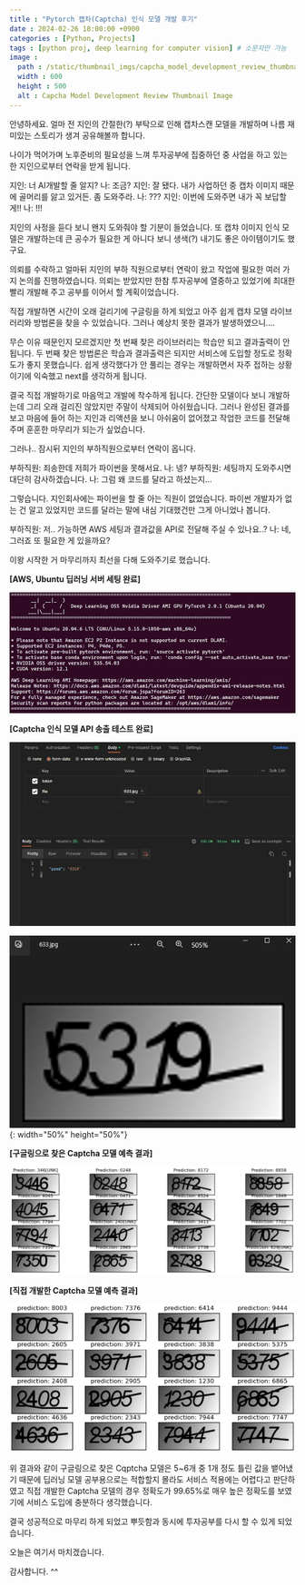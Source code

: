 ```yaml
---
title : "Pytorch 캡차(Captcha) 인식 모델 개발 후기"
date : 2024-02-26 18:00:00 +0900
categories : [Python, Projects]
tags : [python proj, deep learning for computer vision] # 소문자만 가능
image :
  path : /static/thumbnail_imgs/capcha_model_development_review_thumbnail.png # 썸네일로 사용할 이미지 링크 넣기
  width : 600
  height : 500
  alt : Capcha Model Development Review Thumbnail Image
---
```


안녕하세요.
얼마 전 지인의 간절한(?) 부탁으로 인해 캡차스캔 모델을 개발하며 나름 재미있는 스토리가 생겨 공유해볼까 합니다.

나이가 먹어가며 노후준비의 필요성을 느껴 투자공부에 집중하던 중 사업을 하고 있는 한 지인으로부터 연락을 받게 됩니다.

지인: 너 AI개발할 줄 알지?
나: 조금?
지인: 잘 됐다. 내가 사업하던 중 캡차 이미지 때문에 골머리를 앓고 있거든. 좀 도와주라.
나: ???
지인: 이번에 도와주면 내가 꼭 보답할게!!
나: !!!

지인의 사정을 듣다 보니 왠지 도와줘야 할 기분이 들었습니다. 또 캡챠 이미지 인식 모델은 개발하는데 큰 공수가 필요한 게 아니다 보니 생색(?) 내기도 좋은 아이템이기도 했구요.

의뢰를 수락하고 얼마뒤 지인의 부하 직원으로부터 연락이 왔고 작업에 필요한 여러 가지 논의를 진행하였습니다. 의뢰는 받았지만 한참 투자공부에 열중하고 있었기에 최대한 빨리 개발해 주고 공부를 이어서 할 계획이었습니다.

직접 개발하면 시간이 오래 걸리기에 구글링을 하게 되었고 아주 쉽게 캡챠 모델 라이브러리와 방법론을 찾을 수 있었습니다. 그러나 예상치 못한 결과가 발생하였으니....

무슨 이유 때문인지 모르겠지만 첫 번째 찾은 라이브러리는 학습만 되고 결과출력이 안됩니다. 두 번째 찾은 방법론은 학습과 결과출력은 되지만 서비스에 도입할 정도로 정확도가 좋지 못했습니다. 쉽게 생각했다가 안 풀리는 경우는 개발하면서 자주 접하는 상황이기에 익숙했고 next를 생각하게 됩니다.

결국 직접 개발하기로 마음먹고 개발에 착수하게 됩니다. 간단한 모델이다 보니 개발하는데 그리 오래 걸리진 않았지만 주말이 삭제되어 아쉬웠습니다.
그러나 완성된 결과를 보고 마음에 들어 하는 지인과 리액션을 보니 아쉬움이 없어졌고 작업한 코드를 전달해 주며 훈훈한 마무리가 되는가 싶었습니다.

그러나.. 잠시뒤 지인의 부하직원으로부터 연락이 옵니다.

부하직원: 죄송한데 저희가 파이썬을 못해서요.
나: 넹?
부하직원: 세팅까지 도와주시면 대단히 감사하겠습니다.
나: 그럼 왜 코드를 달라고 하셨는지...

그렇습니다. 지인회사에는 파이썬을 할 줄 아는 직원이 없었습니다.
파이썬 개발자가 없는 건 알고 있었지만 코드를 달라는 말에 내심 기대했건만 그게 아니었나 봅니다.

부하직원: 저.. 가능하면 AWS 세팅과 결과값을 API로 전달해 주실 수 있나요..?
나: 네, 그러죠 또 필요한 게 있을까요?

이왕 시작한 거 마무리까지 최선을 다해 도와주기로 했습니다.

**[AWS, Ubuntu 딥러닝 서버 세팅 완료]**

![img.png](/assets/img/post_imgs/2024-02-26-CapchaModelDevelopmentReview/img.png)

**[Captcha 인식 모델 API 송출 테스트 완료]**

![img_1.png](/assets/img/post_imgs/2024-02-26-CapchaModelDevelopmentReview/img_1.png)

![img_2.png](/assets/img/post_imgs/2024-02-26-CapchaModelDevelopmentReview/img_2.png){: width="50%" height="50%"}

**[구글링으로 찾은 Captcha 모델 예측 결과]**

![img_3.png](/assets/img/post_imgs/2024-02-26-CapchaModelDevelopmentReview/img_3.png)

**[직접 개발한 Captcha 모델 예측 결과]**

![img_4.png](/assets/img/post_imgs/2024-02-26-CapchaModelDevelopmentReview/img_4.png)

위 결과와 같이 구글링으로 찾은 Cqptcha 모델은 5~6개 중 1개 정도 틀린 값을 뱉어냈기 때문에 딥러닝 모델 공부용으로는 적합할지 몰라도 서비스 적용에는 어렵다고 판단하였고 직접 개발한 Captcha 모델의 경우 정확도가 99.65%로 매우 높은 정확도를 보였기에 서비스 도입에 충분하다 생각했습니다.

결국 성공적으로 마무리 하게 되었고 뿌듯함과 동시에 투자공부를 다시 할 수 있게 되었습니다.

오늘은 여기서 마치겠습니다.

감사합니다. ^^

